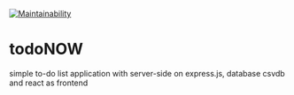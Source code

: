 [![Maintainability](https://api.codeclimate.com/v1/badges/003f97bdd774bd221c5b/maintainability)](https://codeclimate.com/github/Staffelhof/todoNOW/maintainability)

# todoNOW
simple to-do list application with server-side on express.js, database csvdb and react as frontend
